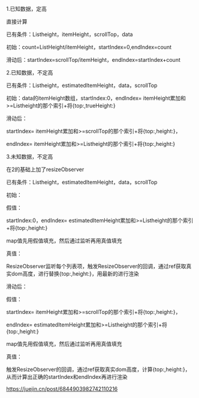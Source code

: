 1.已知数据，定高

直接计算

已有条件：Listheight，itemHeight，scrollTop，data

初始：count=ListHeight/itemHeight，startIndex=0,endIndex=count

滑动后：startIndex=scrollTop/itemHeight，endIndex=startIndex+count

2.已知数据，不定高

已有条件：Listheight，estimatedItemHeight，data，scrollTop

初始：data的itemHeight数组，startIndex:0，endIndex= itemHeight累加和>=Listheight的那个索引+将{top:,trueHeight:}

滑动后：

startIndex= itemHeight累加和>=scrollTop的那个索引+将{top:,height:}，

endIndex= itemHeight累加和>=Listheight的那个索引+将{top:,height:}

3.未知数据，不定高

在2的基础上加了resizeObserver

已有条件：Listheight，estimatedItemHeight，data，scrollTop

初始：

假值：

startIndex:0，endIndex= estimatedItemHeight累加和>=Listheight的那个索引+将{top:,height:}

map值先用假值填充，然后通过监听再用真值填充

真值：

ResizeObserver监听每个列表项，触发ResizeObserver的回调，通过ref获取真实dom高度，进行替换{top:,height:}，用最新的进行渲染

滑动后：

假值：

startIndex= itemHeight累加和>=scrollTop的那个索引+将{top:,height:}，

endIndex= estimatedItemHeight累加和>=Listheight的那个索引+将{top:,height:}

map值先用假值填充，然后通过监听再用真值填充

真值：

触发ResizeObserver的回调，通过ref获取真实dom高度，计算{top:,height:}，从而计算出正确的startIndex和endIndex再进行渲染

https://juejin.cn/post/6844903982742110216